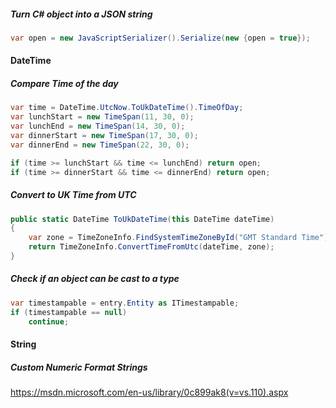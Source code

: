##### Turn C# object into a JSON string

```csharp
var open = new JavaScriptSerializer().Serialize(new {open = true});
```

#### DateTime
##### Compare Time of the day

```csharp
var time = DateTime.UtcNow.ToUkDateTime().TimeOfDay;
var lunchStart = new TimeSpan(11, 30, 0);
var lunchEnd = new TimeSpan(14, 30, 0);
var dinnerStart = new TimeSpan(17, 30, 0);
var dinnerEnd = new TimeSpan(22, 30, 0);

if (time >= lunchStart && time <= lunchEnd) return open;
if (time >= dinnerStart && time <= dinnerEnd) return open;
```

##### Convert to UK Time from UTC

```csharp
public static DateTime ToUkDateTime(this DateTime dateTime)
{
    var zone = TimeZoneInfo.FindSystemTimeZoneById("GMT Standard Time");
    return TimeZoneInfo.ConvertTimeFromUtc(dateTime, zone);
}
```

##### Check if an object can be cast to a type

```csharp
var timestampable = entry.Entity as ITimestampable;
if (timestampable == null)
    continue;

```

#### String

##### Custom Numeric Format Strings

https://msdn.microsoft.com/en-us/library/0c899ak8(v=vs.110).aspx
